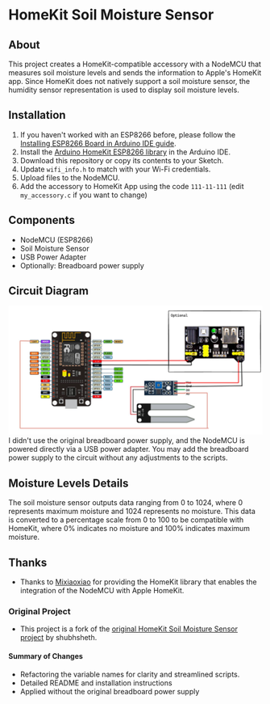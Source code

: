 # HomeKit Soil Moisture Sensor

## About
This project creates a HomeKit-compatible accessory with a NodeMCU that measures soil moisture levels and sends the information to Apple's HomeKit app. Since HomeKit does not natively support a soil moisture sensor, the humidity sensor representation is used to display soil moisture levels.

## Installation
1. If you haven't worked with an ESP8266 before, please follow the [Installing ESP8266 Board in Arduino IDE guide](https://randomnerdtutorials.com/how-to-install-esp8266-board-arduino-ide/).
2. Install the [Arduino HomeKit ESP8266 library](https://github.com/Mixiaoxiao/Arduino-HomeKit-ESP8266) in the Arduino IDE.
3. Download this repository or copy its contents to your Sketch.
4. Update `wifi_info.h` to match with your Wi-Fi credentials.
5. Upload files to the NodeMCU.
6. Add the accessory to HomeKit App using the code `111-11-111` (edit `my_accessory.c` if you want to change) 

## Components
* NodeMCU (ESP8266)
* Soil Moisture Sensor
* USB Power Adapter 
* Optionally: Breadboard power supply

## Circuit Diagram
![Image](circuit_design.png)
I didn't use the original breadboard power supply, and the NodeMCU is powered directly via a USB power adapter. You may add the breadboard power supply to the circuit without any adjustments to the scripts.

## Moisture Levels Details
The soil moisture sensor outputs data ranging from 0 to 1024, where 0 represents maximum moisture and 1024 represents no moisture. This data is converted to a percentage scale from 0 to 100 to be compatible with HomeKit, where 0% indicates no moisture and 100% indicates maximum moisture.

## Thanks
* Thanks to [Mixiaoxiao](https://github.com/Mixiaoxiao/Arduino-HomeKit-ESP8266) for providing the HomeKit library that enables the integration of the NodeMCU with Apple HomeKit.

### Original Project
* This project is a fork of the [original HomeKit Soil Moisture Sensor project](https://github.com/shubhsheth/iot-moisture-sensor) by shubhsheth.

#### Summary of Changes
- Refactoring the variable names for clarity and streamlined scripts.
- Detailed README and installation instructions
- Applied without the original breadboard power supply

